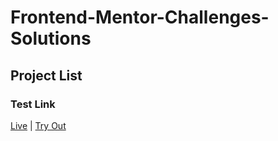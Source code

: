 # Frontend-Mentor-Challenges-Solutions


## Project List

### Test Link

<a href="https://github.io/">Live</a> | <a href="https://">Try Out</a>


